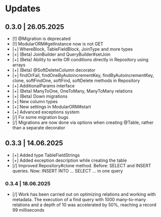 # Updates

## 0.3.0 | 26.05.2025

- [!] @Migration is deprecated
- [!] ModularORM#getInstance now is not GET
- [+] WhereBlock, TableFieldBlock, JoinType and more types
- [+] (Beta) JoinBuilder and QueryBuilder#setJoin
- [+] (Beta) Ability to write OR conditions directly in Repository using arrays
- [+] (Beta) @SoftDeleteColumn decorator
- [+] findOrFail, findOneByAutoincrementKey, findByAutoincrementKey, clone, softFindOne, softFind, softDelete methods in Repository
- [+] AdditionalParams interface
- [+] (Beta) ManyToOne, OneToMany, ManyToMany relations
- [+] (Beta) Down migrations
- [+] New column types
- [+] New settings in ModularORM#start
- [+] Advanced exceptions system
- [/] Fix some migration bugs
- [/] Migrations are now done via options when creating @Table, rather than a separate decorator

## 0.3.3 | 14.06.2025

- [+] Added type TableFieldStrings
- [+] Added exception description while creating the table
- [/] Improved Repository#clone method. Before: SELECT and INSERT queries. Now: INSERT INTO ... SELECT ... in one query

### 0.3.4 | 18.06.2025

- [/] Work has been carried out on optimizing relations and working with metadata. The execution of a find query with 1000 many-to-many relations and a depth of 10 was accelerated by 50%, reaching a record 99 milliseconds